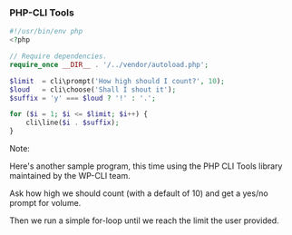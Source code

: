 ### PHP-CLI Tools

```php
#!/usr/bin/env php
<?php

// Require dependencies.
require_once __DIR__ . '/../vendor/autoload.php';

$limit  = cli\prompt('How high should I count?', 10);
$loud   = cli\choose('Shall I shout it');
$suffix = 'y' === $loud ? '!' : '.';

for ($i = 1; $i <= $limit; $i++) {
	cli\line($i . $suffix);
}
```

Note:

Here's another sample program, this time using the PHP CLI Tools library maintained by the WP-CLI team.

Ask how high we should count (with a default of 10) and get a yes/no prompt for volume.

Then we run a simple for-loop until we reach the limit the user provided.